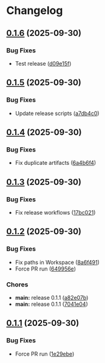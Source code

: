 # Changelog

## [0.1.6](https://github.com/steddyman/Ballistica/compare/v0.1.5...v0.1.6) (2025-09-30)


### Bug Fixes

* Test release ([d09e15f](https://github.com/steddyman/Ballistica/commit/d09e15f9c09a6fc5bbea22945e08daadcbb7d3e7))

## [0.1.5](https://github.com/steddyman/Ballistica/compare/v0.1.4...v0.1.5) (2025-09-30)


### Bug Fixes

* Update release scripts ([a7db4c0](https://github.com/steddyman/Ballistica/commit/a7db4c098392799908b73162ead5355400484765))

## [0.1.4](https://github.com/steddyman/Ballistica/compare/v0.1.3...v0.1.4) (2025-09-30)


### Bug Fixes

* Fix duplicate artifacts ([6a4b6f4](https://github.com/steddyman/Ballistica/commit/6a4b6f4d2f9bd623346749e502cbc58ba6f7772e))

## [0.1.3](https://github.com/steddyman/Ballistica/compare/v0.1.2...v0.1.3) (2025-09-30)


### Bug Fixes

* Fix release workflows ([17bc021](https://github.com/steddyman/Ballistica/commit/17bc0211a47e4dd7ce8e83fc547b4d9d65c977f4))

## [0.1.2](https://github.com/steddyman/Ballistica/compare/v0.1.1...v0.1.2) (2025-09-30)


### Bug Fixes

* Fix paths in Workspace ([8a6f491](https://github.com/steddyman/Ballistica/commit/8a6f491e9ec271ea961a13834a794d71ead8e9c7))
* Force PR run ([649956e](https://github.com/steddyman/Ballistica/commit/649956e71e7eb588ea88065815119d89ee0d6d45))


### Chores

* **main:** release 0.1.1 ([a82e07b](https://github.com/steddyman/Ballistica/commit/a82e07b29d6b6b3a6caab4617d70196ba62610aa))
* **main:** release 0.1.1 ([7041e04](https://github.com/steddyman/Ballistica/commit/7041e0404c6c429feeba9b24b9eddb3feedab969))

## [0.1.1](https://github.com/steddyman/Ballistica/compare/v0.1.0...v0.1.1) (2025-09-30)


### Bug Fixes

* Force PR run ([1e29ebe](https://github.com/steddyman/Ballistica/commit/1e29ebe44554b2eef86b5334750fbc7a518f7f68))
